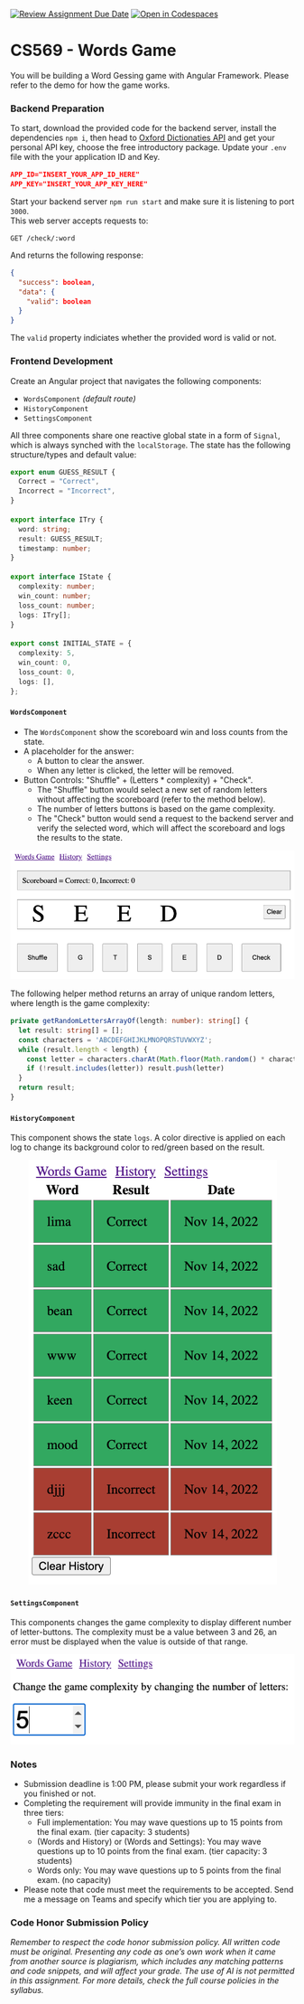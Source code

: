 [![Review Assignment Due Date](https://classroom.github.com/assets/deadline-readme-button-24ddc0f5d75046c5622901739e7c5dd533143b0c8e959d652212380cedb1ea36.svg)](https://classroom.github.com/a/z8gbpdnf)
[![Open in Codespaces](https://classroom.github.com/assets/launch-codespace-7f7980b617ed060a017424585567c406b6ee15c891e84e1186181d67ecf80aa0.svg)](https://classroom.github.com/open-in-codespaces?assignment_repo_id=11327942)
# CS569 - Words Game

You will be building a Word Gessing game with Angular Framework. Please refer to
the demo for how the game works.

### Backend Preparation

To start, download the provided code for the backend server, install the
dependencies `npm i`, then head to
[Oxford Dictionaties API](https://developer.oxforddictionaries.com/) and get
your personal API key, choose the free introductory package. Update your `.env`
file with the your application ID and Key.

```json
APP_ID="INSERT_YOUR_APP_ID_HERE"
APP_KEY="INSERT_YOUR_APP_KEY_HERE"
```

Start your backend server `npm run start` and make sure it is listening to port
`3000`.\
This web server accepts requests to:

```http
GET /check/:word
```

And returns the following response:

```json
{
  "success": boolean,
  "data": {
    "valid": boolean
  }
}
```

The `valid` property indiciates whether the provided word is valid or not.

### Frontend Development

Create an Angular project that navigates the following components:

- `WordsComponent` _(default route)_
- `HistoryComponent`
- `SettingsComponent`

All three components share one reactive global state in a form of `Signal`,
which is always synched with the `localStorage`. The state has the following
structure/types and default value:

```ts
export enum GUESS_RESULT {
  Correct = "Correct",
  Incorrect = "Incorrect",
}

export interface ITry {
  word: string;
  result: GUESS_RESULT;
  timestamp: number;
}

export interface IState {
  complexity: number;
  win_count: number;
  loss_count: number;
  logs: ITry[];
}

export const INITIAL_STATE = {
  complexity: 5,
  win_count: 0,
  loss_count: 0,
  logs: [],
};
```

#### `WordsComponent`

- The `WordsComponent` show the scoreboard win and loss counts from the state.
- A placeholder for the answer:
  - A button to clear the answer.
  - When any letter is clicked, the letter will be removed.
- Button Controls: "Shuffle" + (Letters * complexity) + "Check".
  - The "Shuffle" button would select a new set of random letters without
    affecting the scoreboard (refer to the method below).
  - The number of letters buttons is based on the game complexity.
  - The "Check" button would send a request to the backend server and verify the
    selected word, which will affect the scoreboard and logs the results to the
    state.

<p align="center">
  <img src="./snapshot-words.png" />
</p>

The following helper method returns an array of unique random letters, where
length is the game complexity:

```ts
private getRandomLettersArrayOf(length: number): string[] {
  let result: string[] = [];
  const characters = 'ABCDEFGHIJKLMNOPQRSTUVWXYZ';
  while (result.length < length) {
    const letter = characters.charAt(Math.floor(Math.random() * characters.length))
    if (!result.includes(letter)) result.push(letter)
  }
  return result;
}
```

#### `HistoryComponent`

This component shows the state `logs`. A color directive is applied on each log
to change its background color to red/green based on the result.

<p align="center">
  <img src="./snapshot-history.png" />
</p>

#### `SettingsComponent`

This components changes the game complexity to display different number of
letter-buttons. The complexity must be a value between 3 and 26, an error must
be displayed when the value is outside of that range.

<p align="center">
  <img src="./snapshot-settings.png" />
</p>

### Notes

- Submission deadline is 1:00 PM, please submit your work regardless if you
  finished or not.
- Completing the requirement will provide immunity in the final exam in three
  tiers:
  - Full implementation: You may wave questions up to 15 points from the final
    exam. (tier capacity: 3 students)
  - (Words and History) or (Words and Settings): You may wave questions up to 10
    points from the final exam. (tier capacity: 3 students)
  - Words only: You may wave questions up to 5 points from the final exam. (no
    capacity)
- Please note that code must meet the requirements to be accepted. Send me a message on Teams and specify which tier you are
  applying to.

### Code Honor Submission Policy

_Remember to respect the code honor submission policy. All written code must be original. Presenting any code as one’s own work when it came from another source
is plagiarism, which includes any matching patterns and code snippets, and will affect your grade. The use of AI is not permitted in this assignment. For more details, check the full course policies in the syllabus._
